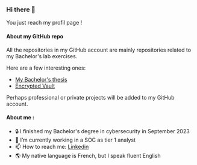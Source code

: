 ### Hi there 👋
You just reach my profil page !

#### About my GitHub repo
All the repositories in my GitHub account are mainly repositories related to my Bachelor's lab exercises.

Here are a few interesting ones:
- [My Bachelor's thesis](https://github.com/AllemanoEn/Fully-Homomorphic-Encryption-for-cardiac-signal-analysis)
- [Encrypted Vault](https://github.com/AllemanoEn/CAA_encrypted_vault)

Perhaps professional or private projects will be added to my GitHub account.

#### About me : 
- 🔒 I finished my Bachelor's degree in cybersecurity in September 2023
- 🔭 I’m currently working in a SOC as tier 1 analyst
- 📫 How to reach me: [Linkedin](https://linkedin.com/in/enzo-allemano/)
- 🌎 My native language is French, but I speak fluent English
